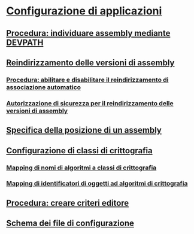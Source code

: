 # [Configurazione di applicazioni](index.md)
## [Procedura: individuare assembly mediante DEVPATH](how-to-locate-assemblies-by-using-devpath.md)
## [Reindirizzamento delle versioni di assembly](redirect-assembly-versions.md)
### [Procedura: abilitare e disabilitare il reindirizzamento di associazione automatico](how-to-enable-and-disable-automatic-binding-redirection.md)
### [Autorizzazione di sicurezza per il reindirizzamento delle versioni di assembly](assembly-binding-redirection-security-permission.md)
## [Specifica della posizione di un assembly](specify-assembly-location.md)
## [Configurazione di classi di crittografia](configure-cryptography-classes.md)
### [Mapping di nomi di algoritmi a classi di crittografia](map-algorithm-names-to-cryptography-classes.md)
### [Mapping di identificatori di oggetti ad algoritmi di crittografia](map-object-identifiers-to-cryptography-algorithms.md)
## [Procedura: creare criteri editore](how-to-create-a-publisher-policy.md)
## [Schema dei file di configurazione](file-schema/index.md)

